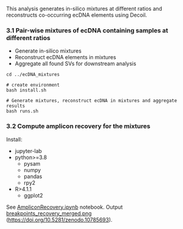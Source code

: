 This analysis generates in-silico mixtures at different ratios and reconstructs co-occurring ecDNA elements using Decoil.

### 3.1  Pair-wise mixtures of ecDNA containing samples at different ratios
- Generate in-silico mixtures
- Reconstruct ecDNA elements in mixtures
- Aggregate all found SVs for downstream analysis

```
cd ../ecDNA_mixtures

# create environment
bash install.sh

# Generate mixtures, reconstruct ecDNA in mixtures and aggregate results
bash runs.sh
```

### 3.2 Compute amplicon recovery for the mixtures

Install:
- jupyter-lab
- python>=3.8
  - pysam
  - numpy
  - pandas
  - rpy2
-  R>4.1.1
    - ggplot2

See [AmpliconRecovery.ipynb](../ecDNA_mixtures/AmpliconRecovery.ipynb) notebook. 
Output [breakpoints_recovery_merged.png](../data/ecDNA_mixtures/breakpoints_recovery_merged.png) (https://doi.org/10.5281/zenodo.10785693).